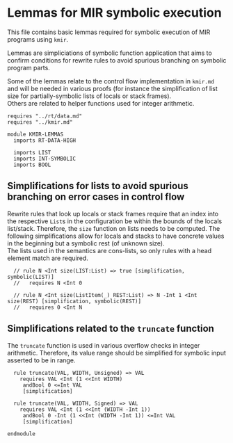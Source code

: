 # Lemmas for MIR symbolic execution

This file contains basic lemmas required for symbolic execution of MIR programs using `kmir`.

Lemmas are simpliciations of symbolic function application that aims to confirm conditions for rewrite rules to avoid spurious branching on symbolic program parts.

Some of the lemmas relate to the control flow implementation in `kmir.md` and will be needed in various proofs (for instance the simplification of list size for partially-symbolic lists of locals or stack frames).  
Others are related to helper functions used for integer arithmetic.

```k
requires "../rt/data.md"
requires "../kmir.md"

module KMIR-LEMMAS
  imports RT-DATA-HIGH

  imports LIST
  imports INT-SYMBOLIC
  imports BOOL
```
## Simplifications for lists to avoid spurious branching on error cases in control flow

Rewrite rules that look up locals or stack frames require that an index into the respective `List`s in the configuration be within the bounds of the locals list/stack. Therefore, the `size` function on lists needs to be computed. The following simplifications allow for locals and stacks to have concrete values in the beginning but a symbolic rest (of unknown size).  
The lists used in the semantics are cons-lists, so only rules with a head element match are required.

```k
  // rule N <Int size(LIST:List) => true [simplification, symbolic(LIST)]
  //   requires N <Int 0

  // rule N <Int size(ListItem(_) REST:List) => N -Int 1 <Int size(REST) [simplification, symbolic(REST)]
  //   requires 0 <Int N
```

## Simplifications related to the `truncate` function

The `truncate` function is used in various overflow checks in integer arithmetic.
Therefore, its value range should be simplified for symbolic input asserted to be in range.

```k
  rule truncate(VAL, WIDTH, Unsigned) => VAL
    requires VAL <Int (1 <<Int WIDTH)
     andBool 0 <=Int VAL
     [simplification]

  rule truncate(VAL, WIDTH, Signed) => VAL
    requires VAL <Int (1 <<Int (WIDTH -Int 1))
     andBool 0 -Int (1 <<Int (WIDTH -Int 1)) <=Int VAL
     [simplification]

```


```k
endmodule
```